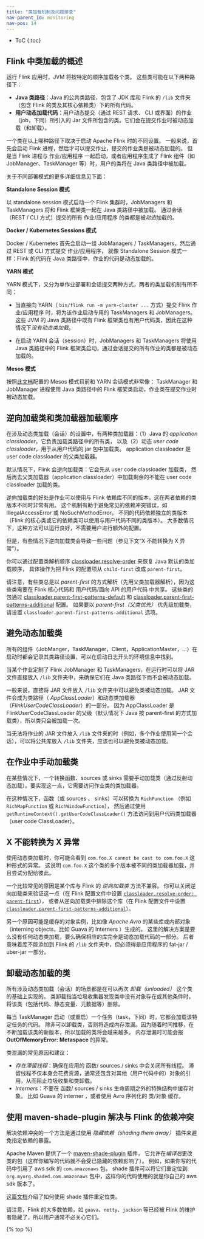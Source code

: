 ```yaml
---
title: "类加载机制及问题排查"
nav-parent_id: monitoring
nav-pos: 14
---
```

<!--
Licensed to the Apache Software Foundation (ASF) under one
or more contributor license agreements.  See the NOTICE file
distributed with this work for additional information
regarding copyright ownership.  The ASF licenses this file
to you under the Apache License, Version 2.0 (the
"License"); you may not use this file except in compliance
with the License.  You may obtain a copy of the License at

  http://www.apache.org/licenses/LICENSE-2.0

Unless required by applicable law or agreed to in writing,
software distributed under the License is distributed on an
"AS IS" BASIS, WITHOUT WARRANTIES OR CONDITIONS OF ANY
KIND, either express or implied.  See the License for the
specific language governing permissions and limitations
under the License.
-->

* ToC
{:toc}

## Flink 中类加载的概述

运行 Flink 应用时，JVM 将按特定的顺序加载各个类。
这些类可能在以下两种路径下：

- **Java 类路径**：Java 的公共类路径，包含了 JDK 库和 Flink 的 `/lib` 文件夹（包含 Flink 的类及其核心依赖类）下的所有代码。
- **用户动态加载代码**：用户动态提交（通过 REST 请求、 CLI 或界面）的作业（job，下同）所引入的 Jar 文件所包含的类。它们会在提交作业时被动态加载（和卸载）。

一个类在以上哪种路径下取决于启动 Apache Flink 时的不同设置。
一般来说，首先会启动 Flink 进程，然后才可以提交作业，提交的作业类是被动态加载的。
但是当 Flink 进程与 作业/应用程序 一起启动，或者应用程序生成了 Flink 组件（如 JobManager、TaskManager 等）时，用户的类将在 Java 类路径中被加载。

关于不同部署模式的更多详细信息见下面：

**Standalone Session 模式**

以 standalone session 模式启动一个 Flink 集群时，JobManagers 和 TaskManagers 将和 Flink 框架类一起在 Java 类路径中被加载。
通过会话（REST / CLI 方式）提交的所有 作业/应用程序 的类都是被*动态*加载的。

<!--
**Docker Containers with Flink-as-a-Library**

If you package a Flink job/application such that your application treats Flink like a library (Flink JobManager/TaskManager daemons as spawned as needed),
then typically all classes are in the *application classpath*. This is the recommended way for container-based setups where the container is specifically
created for an job/application and will contain the job/application's jar files.

-->

**Docker / Kubernetes Sessions 模式**

Docker / Kubernetes 首先会启动一组 JobManagers / TaskManagers，然后通过 REST 或 CLI 方式提交 作业/应用程序，
就像 Standalone Session 模式一样：Flink 的代码在 Java 类路径中，作业的代码是动态加载的。

**YARN 模式**

YARN 模式下，又分为单作业部署和会话提交两种方式，两者的类加载机制有所不同：

- 当直接向 YARN（ `bin/flink run -m yarn-cluster ...` 方式）提交 Flink 作业/应用程序 时，将为该作业启动专用的 TaskManagers 和 JobManagers。
这些 JVM 的 Java 类路径中既有 Flink 框架类也有用户代码类，因此在这种情况下*没有动态类加载*。

- 在启动 YARN 会话（session）时，JobManagers 和 TaskManagers 将使用 Java 类路径中的 Flink 框架类启动，通过会话提交的所有作业的类都是被动态加载的。

**Mesos 模式**

按照[此文档](../ops/deployment/mesos.html)配置的 Mesos 模式目前和 YARN 会话模式非常像：
TaskManager 和 JobManager 进程使用 Java 类路径中的 Flink 框架类启动，作业类在提交作业时被动态加载。

## 逆向加载类和类加载器加载顺序

在涉及动态类加载（会话）的设置中，有两种类加载器：（1）Java 的 *application classloader*，它负责加载类路径中的所有类，
以及（2）动态 *user code classloader*，用于从用户代码的 jar 包中加载类。
application classloader 是 user code classloader 的父类加载器。

默认情况下，Flink 会逆向加载类：它会先从 user code classloader 加载类，
然后再去父类加载器（application classloader）中加载剩余的不能在 user code classloader 加载的类。

逆向加载类的好处是作业可以使用与 Flink 依赖库不同的版本，这在两者依赖的类版本不同时非常有用。
这个机制有助于避免常见的依赖冲突错误，如 IllegalAccessError 或 NoSuchMethodError。
不同的代码依赖独立的类版本（Flink 的核心类或它的依赖类可以使用与用户代码不同的类版本）。
大多数情况下，这种方法可以运行良好，不需要用户进行额外的配置。

但是，有些情况下逆向加载类会导致一些问题（参见下文“X 不能转换为 X 异常”）。

你可以通过配置类解析顺序 [classloader.resolve-order](../ops/config.html#classloader-resolve-order) 来恢复 Java 默认的类加载顺序，
具体操作为把 Flink 的配置项从 `child-first` 改成 `parent-first`。

请注意，有些类总是以 *parent-first* 的方式解析（先用父类加载器解析），因为这些类需要在 Flink 核心代码和 用户代码/面向 API 的用户代码 中共享。
这些类的包通过 [classloader.parent-first-patterns-default](../ops/config.html#classloader-parent-first-patterns-default) 和
 [classloader.parent-first-patterns-additional](../ops/config.html#classloader-parent-first-patterns-additional) 配置。
如果要以 *parent-first（父类优先）* 优先级加载类，请设置 `classloader.parent-first-patterns-additional` 选项。

## 避免动态加载类

所有的组件（JobManger，TaskManager，Client，ApplicationMaster，...）在启动时都会记录其类路径设置，可以在启动日志开头的环境信息中找到。

当某个作业定制了 Flink JobManager 和 TaskManagers，在运行时可以将 JAR 文件直接放入 `/lib` 文件夹中，来确保它们在 Java 类路径下而不会被动态加载。

一般来说，直接将 JAR 文件放入 `/lib` 文件夹中可以避免类被动态加载。
JAR 文件会成为类路径（ *AppClassLoader*）和动态类加载器（*FlinkUserCodeClassLoader*）的一部分。
因为 AppClassLoader 是 FlinkUserCodeClassLoader 的父级（默认情况下 Java 按 parent-first 的方式加载类），所以类只会被加载一次。

当无法将作业的 JAR 文件放入 `/lib` 文件夹的时（例如，多个作业使用同一个会话），可以将公共库放入 `/lib` 文件夹，应该也可以避免类被动态加载。

## 在作业中手动加载类

在某些情况下，一个转换函数、sources 或 sinks 需要手动加载类（通过反射动态加载）。要实现这一点，它需要访问作业类的类加载器。

在这种情况下，函数（或 sources 、 sinks）可以转换为 `RichFunction` （例如 `RichMapFunction` 或 `RichWindowFunction`），
然后通过使用 `getRuntimeContext().getUserCodeClassLoader()` 方法访问到用户代码类加载器（user code ClassLoader）。

## X 不能转换为 X 异常

使用动态类加载时，你可能会看到 `com.foo.X cannot be cast to com.foo.X` 这种形式的异常。
这说明 `com.foo.X` 这个类的多个版本被不同的类加载器加载，并且尝试分配给彼此。

一个比较常见的原因是某个库与 Flink 的 *逆向加载类* 方法不兼容。
你可以关闭逆向加载类来验证这一点（在 Flink 配置文件中设置 [`classloader.resolve-order: parent-first`](../ops/config.html#classloader-resolve-order)），
或者从逆向加载类中排除这个库（在 Flink 配置文件中设置 [`classloader.parent-first-patterns-additional`](../ops/config.html#classloader-parent-first-patterns-additional)）。

另一个原因可能是缓存的对象实例，比如像 *Apache Avro* 的某些库或内部对象（interning objects，比如 Guava 的 Interners ）生成的。
这里的解决方案是要么没有任何动态类加载，要么确保相应的库完全是动态加载代码的一部分。
后者意味着库不能添加到 Flink 的 `/lib` 文件夹中，但必须得是应用程序的 fat-jar / uber-jar 一部分。

## 卸载动态加载的类

所有涉及动态类加载（会话）的场景都是在可以再次 *卸载（unloaded）* 这个类的基础上实现的。
类卸载指当垃圾收集器发现类中没有对象存在或其他条件时，将该类（包括代码、静态变量、元数据等）删除。

每当 TaskManager 启动（或重启）一个任务（task，下同）时，它都会加载该特定任务的代码。
除非可以卸载类，否则将造成内存泄漏。因为随着时间推移，在不断加载该类的新版本，所以加载的类将会越来越多。
内存泄漏时可能会报 **OutOfMemoryError: Metaspace** 的异常。

类泄漏的常见原因和建议：
 - *存在滞留线程*：确保在应用的 函数/ sources / sinks 中会关闭所有线程。
 滞留线程不仅本身会花费资源，通常还包含对其他（用户代码中的）对象的引用，从而阻止垃圾收集和类卸载。
 - *Interners*：不要在 函数/ sources / sinks 生命周期之外的特殊结构中缓存对象。
 比如 Guava 的 interner ，或者使用 Avro 序列化的 类/对象 缓存。

## 使用 maven-shade-plugin 解决与 Flink 的依赖冲突

解决依赖冲突的一个方法是通过使用 *隐藏依赖（shading them away）* 插件来避免指定依赖的暴露。

Apache Maven 提供了一个 [maven-shade-plugin](https://maven.apache.org/plugins/maven-shade-plugin/) 插件，
它允许在*编译后*更改类的包（这样你编写的代码就不会受已隐藏的依赖影响了）。
例如，如果你写的代码中引用了 aws sdk 的 `com.amazonaws` 包，
shade 插件可以将它们重定位到 `org.myorg.shaded.com.amazonaws` 包中，这样你的代码使用的就是你自己的 aws sdk 版本了。

[这篇文档](https://maven.apache.org/plugins/maven-shade-plugin/examples/class-relocation.html)介绍了如何使用 shade 插件重定位类。

请注意，Flink 的大多数依赖，如 `guava`、`netty`、`jackson` 等已经被 Flink 的维护者隐藏了，所以用户通常不必关心它们。


{% top %}
